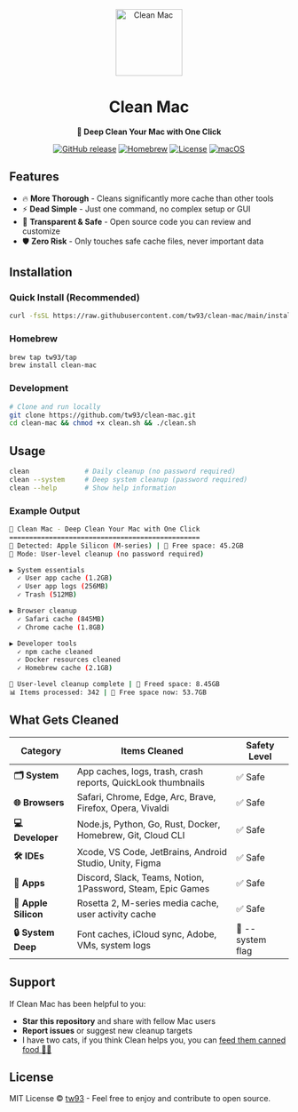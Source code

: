 <div align="center">
<img src="https://gw.alipayobjects.com/zos/k/gj/clean.svg" alt="Clean Mac" width="120" height="120"/>

# Clean Mac

**🧹 Deep Clean Your Mac with One Click**

[![GitHub release](https://img.shields.io/github/release/tw93/clean-mac.svg)](https://github.com/tw93/clean-mac/releases) [![Homebrew](https://img.shields.io/badge/Homebrew-available-green.svg)](https://formulae.brew.sh/formula/clean-mac) [![License](https://img.shields.io/github/license/tw93/clean-mac.svg)](https://github.com/tw93/clean-mac/blob/main/LICENSE) [![macOS](https://img.shields.io/badge/macOS-10.14+-blue.svg)](https://github.com/tw93/clean-mac)
</div>

## Features

- 🔥 **More Thorough** - Cleans significantly more cache than other tools
- ⚡ **Dead Simple** - Just one command, no complex setup or GUI
- 👀 **Transparent & Safe** - Open source code you can review and customize
- 🛡️ **Zero Risk** - Only touches safe cache files, never important data

## Installation

### Quick Install (Recommended)

```bash
curl -fsSL https://raw.githubusercontent.com/tw93/clean-mac/main/install.sh | bash
```

### Homebrew

```bash
brew tap tw93/tap
brew install clean-mac
```

### Development

```bash
# Clone and run locally
git clone https://github.com/tw93/clean-mac.git
cd clean-mac && chmod +x clean.sh && ./clean.sh
```

## Usage

```bash
clean              # Daily cleanup (no password required)
clean --system     # Deep system cleanup (password required)
clean --help       # Show help information
```

### Example Output

```bash
🧹 Clean Mac - Deep Clean Your Mac with One Click
================================================
🍎 Detected: Apple Silicon (M-series) | 💾 Free space: 45.2GB
🚀 Mode: User-level cleanup (no password required)

▶ System essentials
  ✓ User app cache (1.2GB)
  ✓ User app logs (256MB)
  ✓ Trash (512MB)

▶ Browser cleanup
  ✓ Safari cache (845MB)
  ✓ Chrome cache (1.8GB)

▶ Developer tools
  ✓ npm cache cleaned
  ✓ Docker resources cleaned
  ✓ Homebrew cache (2.1GB)

🎉 User-level cleanup complete | 💾 Freed space: 8.45GB
📊 Items processed: 342 | 💾 Free space now: 53.7GB
```

## What Gets Cleaned

| Category | Items Cleaned | Safety Level |
|----------|---------------|--------------|
| **🗂️ System** | App caches, logs, trash, crash reports, QuickLook thumbnails | ✅ Safe |
| **🌐 Browsers** | Safari, Chrome, Edge, Arc, Brave, Firefox, Opera, Vivaldi | ✅ Safe |
| **💻 Developer** | Node.js, Python, Go, Rust, Docker, Homebrew, Git, Cloud CLI | ✅ Safe |
| **🛠️ IDEs** | Xcode, VS Code, JetBrains, Android Studio, Unity, Figma | ✅ Safe |
| **📱 Apps** | Discord, Slack, Teams, Notion, 1Password, Steam, Epic Games | ✅ Safe |
| **🍎 Apple Silicon** | Rosetta 2, M-series media cache, user activity cache | ✅ Safe |
| **🔒 System Deep** | Font caches, iCloud sync, Adobe, VMs, system logs | 🌚 --system flag |

## Support

If Clean Mac has been helpful to you:

- **Star this repository** and share with fellow Mac users
- **Report issues** or suggest new cleanup targets
- I have two cats, if you think Clean helps you, you can <a href="https://miaoyan.app/cats.html?name=CleanMac" target="_blank">feed them canned food 🥩🍤</a>

## License

MIT License © [tw93](https://github.com/tw93) - Feel free to enjoy and contribute to open source.
